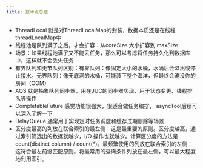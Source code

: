 ```yaml
---
title: 技术点总结
---
```


- ThreadLocal 就是对ThreadLocalMap的封装，数据本质还是在线程threadLocalMap中
- 线程池是队列满了之后，才会扩容：从coreSize 大小扩容到 maxSize
- 场景：如果线程池满了又不能丢任务，那么可以考虑将任务持久化到数据库中，这样就不会丢失任务
- 有界队列和无节队列区别：有界队列：像固定大小的水桶，水满后会溢出或停止接水。无界队列：像无底洞的水桶，可能装下整个海洋，但最终会淹没你的房间（OOM）
- AQS 就是抽象队列同步器，用在JUC的同步器实现，用于状态变更、线程排队等操作
- CompletableFuture 感觉功能很强大，很适合做任务编排， asyncTool后续可以深入了解一下
- DelayQueue 通常用于实现定时任务调度和缓存过期删除等场景
- 区分度最高的列放在联合索引的最左侧：这是最重要的原则。区分度越高，通过索引筛选出的数据就越少，I/O 操作也就越少。计算区分度的方法是 count(distinct column) / count(*)。最频繁使用的列放在联合索引的左侧：这符合最左前缀匹配原则。将最常用的查询条件列放在最左侧，可以最大程度地利用索引。
